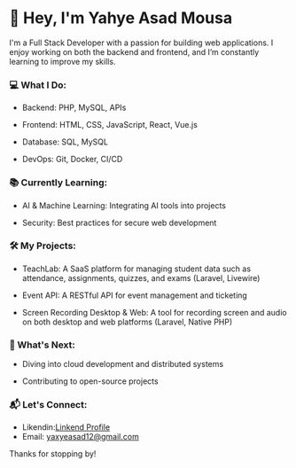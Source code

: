 # 👋 Hey, I'm Yahye Asad Mousa
I'm a Full Stack Developer with a passion for building web applications. I enjoy working on both the backend and frontend, and I’m constantly learning to improve my skills.

### 💻 What I Do:
- Backend: PHP, MySQL, APIs

- Frontend: HTML, CSS, JavaScript, React, Vue.js

- Database: SQL, MySQL

- DevOps: Git, Docker, CI/CD

### 📚 Currently Learning:
- AI & Machine Learning: Integrating AI tools into projects

- Security: Best practices for secure web development

### 🛠️ My Projects:
- TeachLab: A SaaS platform for managing student data such as attendance, assignments, quizzes, and exams (Laravel, Livewire)

- Event API: A RESTful API for event management and ticketing

- Screen Recording Desktop & Web: A tool for recording screen and audio on both desktop and web platforms (Laravel, Native PHP)

### 🌱 What's Next:
- Diving into cloud development and distributed systems

- Contributing to open-source projects

### 📬 Let's Connect:
- Likendin:[Linkend Profile](https://www.linkedin.com/in/yahye-asad-mousa-2a29931a8?utm_source=share&utm_campaign=share_via&utm_content=profile&utm_medium=android_app) 
- Email: yaxyeasad12@gmail.com

Thanks for stopping by!
